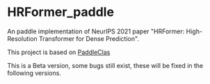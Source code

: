 # HRFormer_paddle

An paddle implementation of  NeurIPS 2021 paper "HRFormer: High-Resolution Transformer for Dense Prediction".

This project is based on [PaddleClas](https://github.com/PaddlePaddle/PaddleClas)

This is a Beta version, some bugs still exist, these will be fixed in the following versions.
